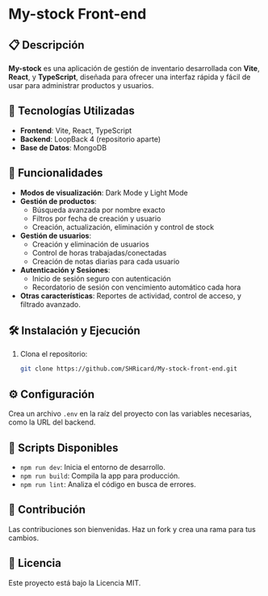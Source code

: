 # My-stock Front-end

## 📋 Descripción

**My-stock** es una aplicación de gestión de inventario desarrollada con **Vite**, **React**, y **TypeScript**, diseñada para ofrecer una interfaz rápida y fácil de usar para administrar productos y usuarios.

## 🚀 Tecnologías Utilizadas

- **Frontend**: Vite, React, TypeScript
- **Backend**: LoopBack 4 (repositorio aparte)
- **Base de Datos**: MongoDB

## 🌟 Funcionalidades

- **Modos de visualización**: Dark Mode y Light Mode
- **Gestión de productos**: 
  - Búsqueda avanzada por nombre exacto
  - Filtros por fecha de creación y usuario
  - Creación, actualización, eliminación y control de stock
- **Gestión de usuarios**: 
  - Creación y eliminación de usuarios
  - Control de horas trabajadas/conectadas
  - Creación de notas diarias para cada usuario
- **Autenticación y Sesiones**:
  - Inicio de sesión seguro con autenticación
  - Recordatorio de sesión con vencimiento automático cada hora
- **Otras características**: Reportes de actividad, control de acceso, y filtrado avanzado.

## 🛠️ Instalación y Ejecución

1. Clona el repositorio:
   ```bash
   git clone https://github.com/SHRicard/My-stock-front-end.git
## ⚙️ Configuración

Crea un archivo `.env` en la raíz del proyecto con las variables necesarias, como la URL del backend.

## 📜 Scripts Disponibles

- `npm run dev`: Inicia el entorno de desarrollo.
- `npm run build`: Compila la app para producción.
- `npm run lint`: Analiza el código en busca de errores.

## 🤝 Contribución

Las contribuciones son bienvenidas. Haz un fork y crea una rama para tus cambios.

## 📄 Licencia

Este proyecto está bajo la Licencia MIT.

